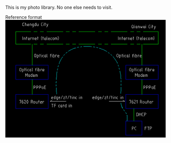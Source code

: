 This is my photo library. No one else needs to visit.

Reference format
![image](https://github.com/lucktu/other/raw/master/image/speed/19092001.PNG)

